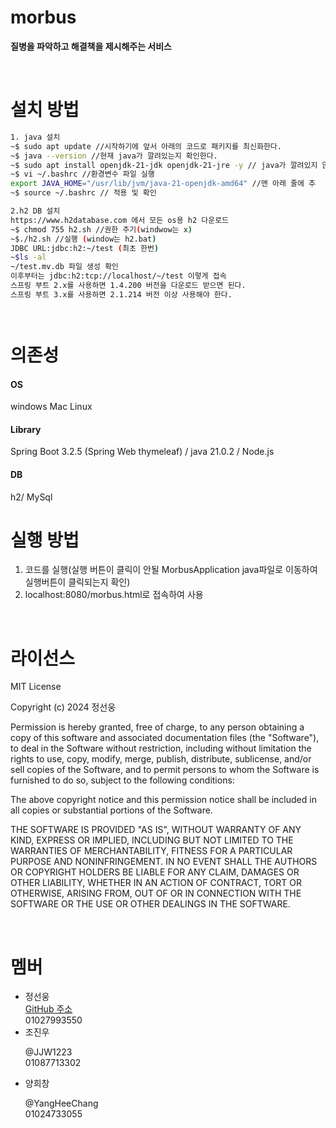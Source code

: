 # morbus
<b>질병을 파악하고 해결책을 제시해주는 서비스</b>
<p><br></p>

# 설치 방법
```sh
1. java 설치
~$ sudo apt update //시작하기에 앞서 아래의 코드로 패키지를 최신화한다.
~$ java --version //현재 java가 깔려있는지 확인한다.
~$ sudo apt install openjdk-21-jdk openjdk-21-jre -y // java가 깔려있지 않다면 21 버전으로 jdk와 jre를 모두 설치해준다.
~$ vi ~/.bashrc //환경변수 파일 실행
export JAVA_HOME="/usr/lib/jvm/java-21-openjdk-amd64" //맨 아래 줄에 추
~$ source ~/.bashrc // 적용 및 확인

2.h2 DB 설치
https://www.h2database.com 에서 모든 os용 h2 다운로드
~$ chmod 755 h2.sh //권한 주기(windwow는 x)
~$./h2.sh //실행 (window는 h2.bat)
JDBC URL:jdbc:h2:~/test (최초 한번)
~$ls -al
~/test.mv.db 파일 생성 확인
이후부터는 jdbc:h2:tcp://localhost/~/test 이렇게 접속
스프링 부트 2.x를 사용하면 1.4.200 버전을 다운로드 받으면 된다.
스프링 부트 3.x를 사용하면 2.1.214 버전 이상 사용해야 한다.




```

# 의존성
<h4>OS</h4>
windows Mac Linux

<h4>Library</h4>
Spring Boot 3.2.5 (Spring Web thymeleaf) / java 21.0.2 / Node.js

<h4>DB</h4>
h2/ MySql

# 실행 방법
<ol>
  <li>코드를 실행(실행 버튼이 클릭이 안될 MorbusApplication java파일로 이동하여 실행버튼이 클릭되는지 확인)</li>
  <li>localhost:8080/morbus.html로 접속하여 사용</li>
</ol>
<p><br></p>

# 라이선스
MIT License

Copyright (c) 2024 정선웅

Permission is hereby granted, free of charge, to any person obtaining a copy
of this software and associated documentation files (the "Software"), to deal
in the Software without restriction, including without limitation the rights
to use, copy, modify, merge, publish, distribute, sublicense, and/or sell
copies of the Software, and to permit persons to whom the Software is
furnished to do so, subject to the following conditions:

The above copyright notice and this permission notice shall be included in all
copies or substantial portions of the Software.

THE SOFTWARE IS PROVIDED "AS IS", WITHOUT WARRANTY OF ANY KIND, EXPRESS OR
IMPLIED, INCLUDING BUT NOT LIMITED TO THE WARRANTIES OF MERCHANTABILITY,
FITNESS FOR A PARTICULAR PURPOSE AND NONINFRINGEMENT. IN NO EVENT SHALL THE
AUTHORS OR COPYRIGHT HOLDERS BE LIABLE FOR ANY CLAIM, DAMAGES OR OTHER
LIABILITY, WHETHER IN AN ACTION OF CONTRACT, TORT OR OTHERWISE, ARISING FROM,
OUT OF OR IN CONNECTION WITH THE SOFTWARE OR THE USE OR OTHER DEALINGS IN THE
SOFTWARE.
<p><br></p>

# 멤버
<ul>
  <li>정선웅</li>
  <a href="https://github.com/jeongseonwoong">GitHub 주소</a>
  <br>01027993550
  <li>조진우</li>
  <p> @JJW1223 <br>01087713302 </p>
  <li>양희창</li>
  <p>@YangHeeChang <br>01024733055 </p>
</ul>
